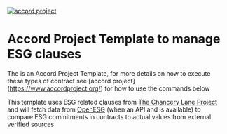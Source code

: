 [![accord project](https://img.shields.io/badge/powered%20by-accord%20project-19C6C8.svg)](https://www.accordproject.org/)

# Accord Project Template to manage ESG clauses

The is an Accord Project Template, for more details on how to execute these types of contract see [accord project] (https://www.accordproject.org/) for how to use the commands below

This template uses ESG related clauses from [The Chancery Lane Project](https://chancerylaneproject.org/) and will fetch data from [OpenESG](https:///www.openesg.com) (when an API and is available) to compare ESG commitments in contracts to actual values from external verified sources
